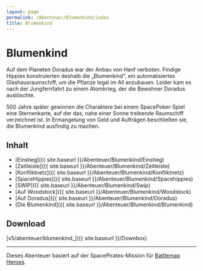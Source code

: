 ```yaml
---
layout: page
permalink: /Abenteuer/Blumenkind/index
title: Blumenkind
---
```


# Blumenkind

Auf dem Planeten Doradus war der Anbau von Hanf verboten. Findige Hippies konstruierten deshalb die &bdquo;Blumenkind&ldquo;, ein automatisiertes Glashausraumschiff, um die Pflanze legal im All anzubauen. Leider kam es nach der Jungfernfahrt zu einem Atomkrieg, der die Bewohner Doradus auslöschte.

500 Jahre später gewinnen die Charaktere bei einem SpacePoker-Spiel eine Sternenkarte, auf der das, nahe einer Sonne treibende Raumschiff verzeichnet ist. In Ermangelung von Geld und Aufträgen beschließen sie, die Blumenkind ausfindig zu machen.

## Inhalt

- [Einstieg]({{ site.baseurl }}/Abenteuer/Blumenkind/Einstieg)
- [Zeitleiste]({{ site.baseurl }}/Abenteuer/Blumenkind/Zeitleiste)
- [Konfliktnetz]({{ site.baseurl }}/Abenteuer/Blumenkind/Konfliktnetz)
- [SpaceHippies]({{ site.baseurl }}/Abenteuer/Blumenkind/Spacehippies)
- [SWIP]({{ site.baseurl }}/Abenteuer/Blumenkind/Swip)
- [Auf Woodstock]({{ site.baseurl }}/Abenteuer/Blumenkind/Woodstock)
- [Auf Doradus]({{ site.baseurl }}/Abenteuer/Blumenkind/Doradus)
- [Die Blumenkind]({{ site.baseurl }}/Abenteuer/Blumenkind/Blumenkind)

## Download

[v5/abenteuer/blumenkind_]({{ site.baseurl }}/Downbox)

***
Dieses Abenteuer basiert auf der SpacePirates-Mission für [Battlemap Heroes](http://ludus-leonis.com/battlemap-heroes/).

